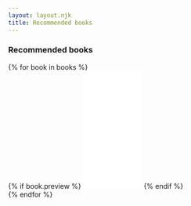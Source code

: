 ```yaml
---
layout: layout.njk
title: Recommended books
---
```


<h3>Recommended books</h3>

<div reversed class="flex flex-wrap">
{% for book in books %}
  <div class="flex-item pad-half">
    <!--
    <a href="{{ book.url }}" class="post-link">
      {{ book.title | capitalize }}
    </a>
    <br>
    -->
    {% if book.preview %}
<iframe class="amazon-book-preview" style="width:120px;height:240px;" marginwidth="0" marginheight="0" scrolling="no" frameborder="0" src="{{book.preview}}" ></iframe>
    {% endif %}
  </div>
{% endfor %}
</div>
